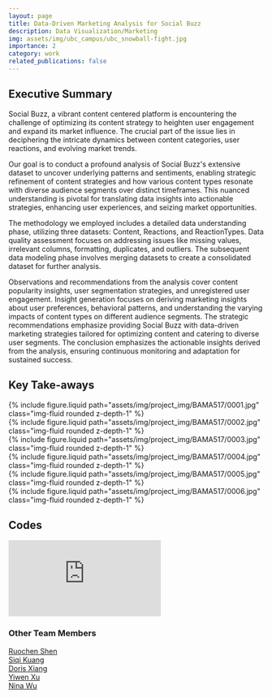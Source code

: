 ```yaml
---
layout: page
title: Data-Driven Marketing Analysis for Social Buzz
description: Data Visualization/Marketing
img: assets/img/ubc_campus/ubc_snowball-fight.jpg
importance: 2
category: work
related_publications: false
---
```


<div class="container-fluid mt-3 md-3">

<h2>Executive Summary</h2>

<p>Social Buzz, a vibrant content centered platform is encountering the challenge of optimizing its content strategy to heighten user engagement and expand its market influence. The crucial part of the issue lies in deciphering the intricate dynamics between content categories, user reactions, and evolving market trends.</p>

<p>Our goal is to conduct a profound analysis of Social Buzz's extensive dataset to uncover underlying patterns and sentiments, enabling strategic refinement of content strategies and how various content types resonate with diverse audience segments over distinct timeframes. This nuanced understanding is pivotal for translating data insights into actionable strategies, enhancing user experiences, and seizing market opportunities.</p>

<p>The methodology we employed includes a detailed data understanding phase, utilizing three datasets: Content, Reactions, and ReactionTypes. Data quality assessment focuses on addressing issues like missing values, irrelevant columns, formatting, duplicates, and outliers. The subsequent data modeling phase involves merging datasets to create a consolidated dataset for further analysis.</p>

<p>Observations and recommendations from the analysis cover content popularity insights, user segmentation strategies, and unregistered user engagement. Insight generation focuses on deriving marketing insights about user preferences, behavioral patterns, and understanding the varying impacts of content types on different audience segments. The strategic recommendations emphasize providing Social Buzz with data-driven marketing strategies tailored for optimizing content and catering to diverse user segments. The conclusion emphasizes the actionable insights derived from the analysis, ensuring continuous monitoring and adaptation for sustained success.</p>

</div>

<div class="container-fluid mt-3 md-3">

<h2>Key Take-aways</h2>

<div class="row">
    <div class="col-sm mt-3 mt-md-0">
        {% include figure.liquid path="assets/img/project_img/BAMA517/0001.jpg" class="img-fluid rounded z-depth-1" %}
    </div>
</div>
<div class="row">
    <div class="col-sm mt-3 mt-md-0">
        {% include figure.liquid path="assets/img/project_img/BAMA517/0002.jpg" class="img-fluid rounded z-depth-1" %}
    </div>
</div>
<div class="row">
    <div class="col-sm mt-3 mt-md-0">
        {% include figure.liquid path="assets/img/project_img/BAMA517/0003.jpg" class="img-fluid rounded z-depth-1" %}
    </div>
</div>
<div class="row">
    <div class="col-sm mt-3 mt-md-0">
        {% include figure.liquid path="assets/img/project_img/BAMA517/0004.jpg" class="img-fluid rounded z-depth-1" %}
    </div>
</div>
<div class="row">
    <div class="col-sm mt-3 mt-md-0">
        {% include figure.liquid path="assets/img/project_img/BAMA517/0005.jpg" class="img-fluid rounded z-depth-1" %}
    </div>
</div>
<div class="row">
    <div class="col-sm mt-3 mt-md-0">
        {% include figure.liquid path="assets/img/project_img/BAMA517/0006.jpg" class="img-fluid rounded z-depth-1" %}
    </div>
</div>

</div>

<div class="container-fluid mt-3 md-3">

<h2>Codes</h2>

<embed type="text/html" src="https://nbviewer.org/github/seldonhe/Data-Driven-Marketing-SocialBuzz/blob/e939276ba036dad701cb6952dccdedb72971b192/Capstone%20Project%20Jupyter%20Notebook.ipynb">

</div>

<div class="container-fluid mt-3 md-3">

<h3>Other Team Members</h3>
    <div class="row">
        <div class="col-sm-4">
        <a href = "https://www.linkedin.com/in/ruochenshen/">Ruochen Shen</a></div>
        <div class="col-sm-4">
        <a href = "https://www.linkedin.com/in/siqi-kuang-2610591a2/">Siqi Kuang</a></div>
        <div class="col-sm-4">
        <a href = "https://www.linkedin.com/in/chuyue-xiang-208b9a170/">Doris Xiang</a></div>
    </div>
    <div class="row">
        <div class="col-sm-4">
        <a href = "https://www.linkedin.com/in/yiwenxu1999/">Yiwen Xu</a></div>
        <div class="col-sm-4">
        <a href = "">Nina Wu</a></div>
    </div>
</div>
